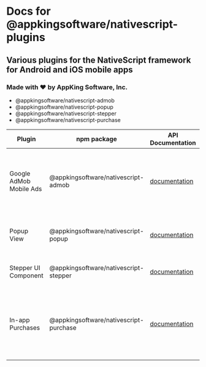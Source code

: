 # Docs for @appkingsoftware/nativescript-plugins

## Various plugins for the NativeScript framework for Android and iOS mobile apps

### Made with ❤️ by AppKing Software, Inc.

- @appkingsoftware/nativescript-admob
- @appkingsoftware/nativescript-popup
- @appkingsoftware/nativescript-stepper
- @appkingsoftware/nativescript-purchase

| Plugin | npm package | API Documentation | Description |
| --- | --- | --- | --- |
| Google AdMob Mobile Ads | @appkingsoftware/nativescript-admob | [documentation](nativescript-admob/index.html) | NativeScript plugin to earn money 💰💰 by showing mobile ads with Google Admob.
| Popup View | @appkingsoftware/nativescript-popup | [documentation](nativescript-popup/index.html) | NativeScript plugin that displays a view inside a popup. |
| Stepper UI Component | @appkingsoftware/nativescript-stepper | [documentation](nativescript-stepper/index.html) | NativeScript plugin for a stepper UI component. |
| In-app Purchases | @appkingsoftware/nativescript-purchase | [documentation](nativescript-purchase/index.html) | NativeScript plugin for making in-app purchases 💵🛒 with native Android & iOS API's. |
